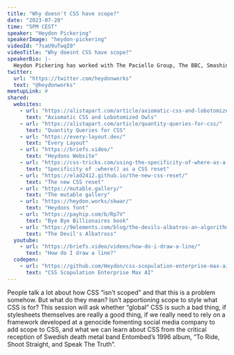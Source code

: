 ```yaml
---
title: "Why doesn't CSS have scope?"
date: "2023-07-20"
time: "5PM CEST"
speaker: "Heydon Pickering"
speakerImage: "heydon-pickering"
videoId: "7saU9uTwqI0"
videoTitle: "Why doesnt CSS have scope?"
speakerBio: |-
  Heydon Pickering has worked with The Paciello Group, The BBC, Smashing Magazine, and Bulb Energy as a designer, engineer, writer, editor, and illustrator. He was shortlisted for Designer Of The Year in The Net Awards. Heydon previously wrote Inclusive Design Patterns which sold over 10,000 copies. Proceeds from this title were donated to the ACLU and The Democratic Socialists Of America, to help these organizations fight fascism and create a more inclusive society.
twitter:
  url: "https://twitter.com/heydonworks"
  text: "@heydonworks"
meetupLink: #
shared:
  websites:
    - url: "https://alistapart.com/article/axiomatic-css-and-lobotomized-owls/"
      text: "Axiomatic CSS and Lobotomized Owls"
    - url: "https://alistapart.com/article/quantity-queries-for-css/"
      text: "Quantity Queries for CSS"
    - url: "https://every-layout.dev/"
      text: "Every Layout"
    - url: "https://briefs.video/"
      text: "Heydons Website"
    - url: "https://css-tricks.com/using-the-specificity-of-where-as-a-css-reset/"
      text: "Specificity of :where() as a CSS reset"
    - url: "https://elad2412.github.io/the-new-css-reset/"
      text: "The new CSS reset"
    - url: "https://mutable.gallery/"
      text: "The mutable gallery"
    - url: "https://heydon.works/skwar/"
      text: "Heydons font"
    - url: "https://payhip.com/b/Rp7V"
      text: "Bye Bye Billionaires book"
    - url: "https://9elements.com/blog/the-devils-albatros-an-algorithmic-layout-technique/"
      text: "The Devil's Albatross"
  youtube:
    - url: "https://briefs.video/videos/how-do-i-draw-a-line/"
      text: "How do I draw a line?"
  codepen:
    - url: "https://github.com/Heydon/css-scopulation-enterprise-max-ai"
      text: "CSS Scopulation Enterprise Max AI"
---
```


People talk a lot about how CSS “isn’t scoped” and that this is a problem somehow. But what do they mean? Isn’t apportioning scope to style what CSS is for? This session will ask whether “global” CSS is such a bad thing, if stylesheets themselves are really a good thing, if we really need to rely on a framework developed at a genocide fomenting social media company to add scope to CSS, and what we can learn about CSS from the critical reception of Swedish death metal band Entombed’s 1996 album, “To Ride, Shoot Straight, and Speak The Truth”.
